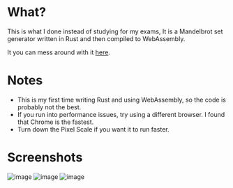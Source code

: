 # What?

This is what I done instead of studying for my exams, It is a Mandelbrot set generator written in Rust and then compiled to WebAssembly.

It you can mess around with it [here](https://mandelbrot.grzegorz.ie/).

# Notes

- This is my first time writing Rust and using WebAssembly, so the code is probably not the best.
- If you run into performance issues, try using a different browser. I found that Chrome is the fastest.
- Turn down the Pixel Scale if you want it to run faster.

# Screenshots
![image](https://user-images.githubusercontent.com/83783716/236888450-d0d5d47c-501b-47ab-90c3-3a9f2779acf6.png)
![image](https://user-images.githubusercontent.com/83783716/236888512-a5d321fd-f79b-45ec-8f84-9e296ea5aa5a.png)
![image](https://user-images.githubusercontent.com/83783716/236888581-32697b3a-cfb1-461c-8824-87e83c007a3b.png)
